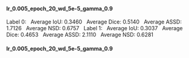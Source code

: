 #### lr_0.005_epoch_20_wd_5e-5_gamma_0.9
Label 0:
  Average IoU: 0.3460
  Average Dice: 0.5140
  Average ASSD: 1.7126
  Average NSD: 0.6757
  
Label 1:
  Average IoU: 0.3037
  Average Dice: 0.4653
  Average ASSD: 2.1110
  Average NSD: 0.6281

#### lr_0.005_epoch_20_wd_5e-5_gamma_0.9